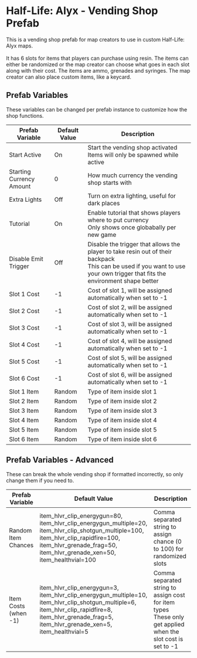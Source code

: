 # Half-Life: Alyx - Vending Shop Prefab
This is a vending shop prefab for map creators to use in custom Half-Life: Alyx maps.
<br />
<br />
It has 6 slots for items that players can purchase using resin. The items can either be randomized or the map creator can choose what goes in each slot along with their cost. The items are ammo, grenades and syringes. The map creator can also place custom items, like a keycard.

## Prefab Variables
These variables can be changed per prefab instance to customize how the shop functions.

Prefab Variable | Default Value | Description
--- | --- | ---
Start Active | On | Start the vending shop activated<br />Items will only be spawned while active
Starting Currency Amount | 0 | How much currency the vending shop starts with
Extra Lights | Off | Turn on extra lighting, useful for dark places
Tutorial | On | Enable tutorial that shows players where to put currency<br />Only shows once globabally per new game
Disable Emit Trigger | Off | Disable the trigger that allows the player to take resin out of their backpack<br />This can be used if you want to use your own trigger that fits the environment shape better
Slot 1 Cost | -1 | Cost of slot 1, will be assigned automatically when set to -1
Slot 2 Cost | -1 | Cost of slot 2, will be assigned automatically when set to -1
Slot 3 Cost | -1 | Cost of slot 3, will be assigned automatically when set to -1
Slot 4 Cost | -1 | Cost of slot 4, will be assigned automatically when set to -1
Slot 5 Cost | -1 | Cost of slot 5, will be assigned automatically when set to -1
Slot 6 Cost | -1 | Cost of slot 6, will be assigned automatically when set to -1
Slot 1 Item | Random | Type of item inside slot 1
Slot 2 Item | Random | Type of item inside slot 2
Slot 3 Item | Random | Type of item inside slot 3
Slot 4 Item | Random | Type of item inside slot 4
Slot 5 Item | Random | Type of item inside slot 5
Slot 6 Item | Random | Type of item inside slot 6

## Prefab Variables - Advanced
These can break the whole vending shop if formatted incorrectly, so only change them if you need to.<br />

Prefab Variable | Default Value | Description
--- | --- | ---
Random Item Chances | item_hlvr_clip_energygun=80, <br />item_hlvr_clip_energygun_multiple=20, <br />item_hlvr_clip_shotgun_multiple=100, <br />item_hlvr_clip_rapidfire=100, item_hlvr_grenade_frag=50, <br />item_hlvr_grenade_xen=50, <br />item_healthvial=100 | Comma separated string to assign chance (0 to 100) for randomized slots
Item Costs (when -1) | item_hlvr_clip_energygun=3, <br />item_hlvr_clip_energygun_multiple=10, <br />item_hlvr_clip_shotgun_multiple=6, <br />item_hlvr_clip_rapidfire=8, item_hlvr_grenade_frag=5, <br />item_hlvr_grenade_xen=5, <br />item_healthvial=5 | Comma separated string to assign cost for item types<br />These only get applied when the slot cost is set to -1
